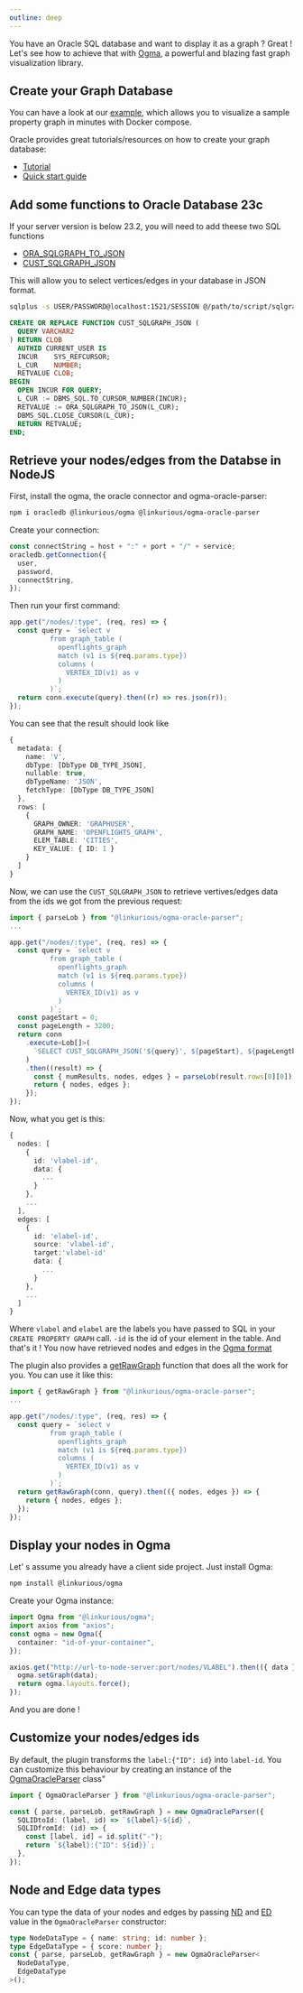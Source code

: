 ```yaml
---
outline: deep
---
```


You have an Oracle SQL database and want to display it as a graph ? Great ! Let's see how to achieve that with [Ogma](https://doc.linkurious.com/ogma/latest/), a powerful and blazing fast graph visualization library.

## Create your Graph Database

You can have a look at our [example](./example), which allows you to visualize a sample property graph in minutes with Docker compose.

Oracle provides great tutorials/resources on how to create your graph database:

- [Tutorial](https://oracle-base.com/articles/23c/sql-property-graphs-and-sql-pgq-23c)
- [Quick start guide](https://docs.oracle.com/en/database/oracle/property-graph/23.4/spgdg/sql-property-graph.html#GUID-70485837-3FFC-4B1E-AD3E-B9B61AC525A1)

## Add some functions to Oracle Database 23c

If your server version is below 23.2, you will need to add theese two SQL functions

- [ORA_SQLGRAPH_TO_JSON](https://raw.githubusercontent.com/oracle/apex/23.2/plugins/region/graph-visualization/optional-23c-only/gvt_sqlgraph_to_json.sql)
- [CUST_SQLGRAPH_JSON](https://docs.oracle.com/en//database/oracle/property-graph/23.3/spgdg/visualizing-sql-graph-queries-using-apex-graph-visualization-plug.html#GUID-A48C808E-52BD-4E6D-8AB9-4AF88811990D)

This will allow you to select vertices/edges in your database in JSON format.

```sh
sqlplus -s USER/PASSWORD@localhost:1521/SESSION @/path/to/script/sqlgraph-to-json.sql
```

```sql
CREATE OR REPLACE FUNCTION CUST_SQLGRAPH_JSON (
  QUERY VARCHAR2
) RETURN CLOB
  AUTHID CURRENT_USER IS
  INCUR    SYS_REFCURSOR;
  L_CUR    NUMBER;
  RETVALUE CLOB;
BEGIN
  OPEN INCUR FOR QUERY;
  L_CUR := DBMS_SQL.TO_CURSOR_NUMBER(INCUR);
  RETVALUE := ORA_SQLGRAPH_TO_JSON(L_CUR);
  DBMS_SQL.CLOSE_CURSOR(L_CUR);
  RETURN RETVALUE;
END;
```

## Retrieve your nodes/edges from the Databse in NodeJS

First, install the ogma, the oracle connector and ogma-oracle-parser:

```sh
npm i oracledb @linkurious/ogma @linkurious/ogma-oracle-parser
```

Create your connection:

```ts
const connectString = host + ":" + port + "/" + service;
oracledb.getConnection({
  user,
  password,
  connectString,
});
```

Then run your first command:

```ts
app.get("/nodes/:type", (req, res) => {
  const query = `select v
          from graph_table (
            openflights_graph
            match (v1 is ${req.params.type})
            columns (
              VERTEX_ID(v1) as v
            )
          )`;
  return conn.execute(query).then((r) => res.json(r));
});
```

You can see that the result should look like

```ts
{
  metadata: {
    name: 'V',
    dbType: [DbType DB_TYPE_JSON],
    nullable: true,
    dbTypeName: 'JSON',
    fetchType: [DbType DB_TYPE_JSON]
  },
  rows: [
    {
      GRAPH_OWNER: 'GRAPHUSER',
      GRAPH_NAME: 'OPENFLIGHTS_GRAPH',
      ELEM_TABLE: 'CITIES',
      KEY_VALUE: { ID: 1 }
    }
  ]
}
```

Now, we can use the `CUST_SQLGRAPH_JSON` to retrieve vertives/edges data from the ids we got from the previous request:

```ts
import { parseLob } from "@linkurious/ogma-oracle-parser";
...

app.get("/nodes/:type", (req, res) => {
  const query = `select v
          from graph_table (
            openflights_graph
            match (v1 is ${req.params.type})
            columns (
              VERTEX_ID(v1) as v
            )
          )`;
  const pageStart = 0;
  const pageLength = 3200;
  return conn
    .execute<Lob[]>(
      `SELECT CUST_SQLGRAPH_JSON('${query}', ${pageStart}, ${pageLength}) AS COLUMN_ALIAS FROM DUAL`
    )
    .then((result) => {
      const { numResults, nodes, edges } = parseLob(result.rows[0][0]);
      return { nodes, edges };
    });
});
```

Now, what you get is this:

```ts
{
  nodes: [
    {
      id: 'vlabel-id',
      data: {
        ...
      }
    },
    ...
  ],
  edges: [
    {
      id: 'elabel-id',
      source: 'vlabel-id',
      target:'vlabel-id'
      data: {
        ...
      }
    },
    ...
  ]
}
```

Where `vlabel` and `elabel` are the labels you have passed to SQL in your `CREATE PROPERTY GRAPH` call. `-id` is the id of your element in the table.
And that's it ! You now have retrieved nodes and edges in the [Ogma format](https://doc.linkurious.com/ogma/latest/api.html#RawGraph)

The plugin also provides a [getRawGraph](/api/classes/OgmaOracleParser.html#getrawgraph) function that does all the work for you. You can use it like this:

```ts
import { getRawGraph } from "@linkurious/ogma-oracle-parser";
...

app.get("/nodes/:type", (req, res) => {
  const query = `select v
          from graph_table (
            openflights_graph
            match (v1 is ${req.params.type})
            columns (
              VERTEX_ID(v1) as v
            )
          )`;
  return getRawGraph(conn, query).then(({ nodes, edges }) => {
    return { nodes, edges };
  });
});
```

## Display your nodes in Ogma

Let' s assume you already have a client side project. Just install Ogma:

```sh
npm install @linkurious/ogma
```

Create your Ogma instance:

```ts
import Ogma from "@linkurious/ogma";
import axios from "axios";
const ogma = new Ogma({
  container: "id-of-your-container",
});

axios.get("http://url-to-node-server:port/nodes/VLABEL").then(({ data }) => {
  ogma.setGraph(data);
  return ogma.layouts.force();
});
```

And you are done !

## Customize your nodes/edges ids

By default, the plugin transforms the `label:{"ID": id}` into `label-id`.
You can customize this behaviour by creating an instance of the [OgmaOracleParser](/api/classes/OgmaOracleParser.html#constructors) class"

```ts
import { OgmaOracleParser } from "@linkurious/ogma-oracle-parser";

const { parse, parseLob, getRawGraph } = new OgmaOracleParser({
  SQLIDtoId: (label, id) => `${label}-${id}`,
  SQLIDfromId: (id) => {
    const [label, id] = id.split("-");
    return `${label}:{"ID": ${id}}`;
  },
});
```

## Node and Edge data types

You can type the data of your nodes and edges by passing [ND](/api/classes/OgmaOracleParser.html#type-parameters) and [ED](/api/classes/OgmaOracleParser.html#type-parameters) value in the `OgmaOracleParser` constructor:

```ts
type NodeDataType = { name: string; id: number };
type EdgeDataType = { score: number };
const { parse, parseLob, getRawGraph } = new OgmaOracleParser<
  NodeDataType,
  EdgeDataType
>();
```
